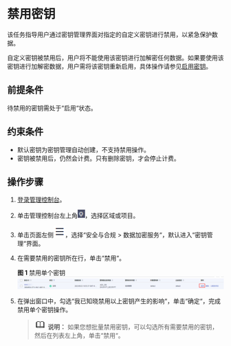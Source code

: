 # 禁用密钥<a name="dew_01_0030"></a>

该任务指导用户通过密钥管理界面对指定的自定义密钥进行禁用，以紧急保护数据。

自定义密钥被禁用后，用户将不能使用该密钥进行加解密任何数据。如果要使用该密钥进行加解密数据，用户需将该密钥重新启用，具体操作请参见[启用密钥](启用密钥.md)。

## 前提条件<a name="section2256777914731"></a>

待禁用的密钥需处于“启用“状态。

## 约束条件<a name="section8605811101811"></a>

-   默认密钥为密钥管理自动创建，不支持禁用操作。
-   密钥被禁用后，仍然会计费。只有删除密钥，才会停止计费。

## 操作步骤<a name="section2756238314925"></a>

1.  [登录管理控制台](https://console.huaweicloud.com)。
2.  单击管理控制台左上角![](figures/icon_region.png)，选择区域或项目。
3.  单击页面左侧![](figures/icon-servicelist.png)，选择“安全与合规  \>  数据加密服务“，默认进入“密钥管理“界面。
4.  在需要禁用的密钥所在行，单击“禁用“。

    **图 1**  禁用单个密钥<a name="fig21924288145410"></a>  
    ![](figures/禁用单个密钥.png "禁用单个密钥")

5.  在弹出窗口中，勾选“我已知晓禁用以上密钥产生的影响“，单击“确定“，完成禁用单个密钥操作。

    >![](public_sys-resources/icon-note.gif) **说明：** 
    >如果您想批量禁用密钥，可以勾选所有需要禁用的密钥，然后在列表左上角，单击“禁用“。

